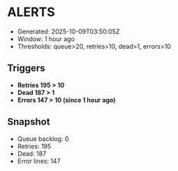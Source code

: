 # ALERTS

- Generated: 2025-10-09T03:50:05Z
- Window: 1 hour ago
- Thresholds: queue>20, retries>10, dead>1, errors>10

## Triggers
- **Retries 195 > 10**
- **Dead 187 > 1**
- **Errors 147 > 10 (since 1 hour ago)**

## Snapshot
- Queue backlog: 0
- Retries: 195
- Dead: 187
- Error lines: 147
